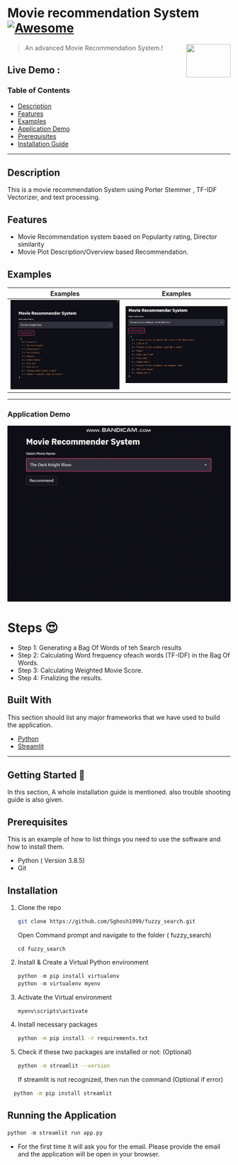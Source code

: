 # Movie recommendation System [![Awesome](https://cdn.rawgit.com/sindresorhus/awesome/d7305f38d29fed78fa85652e3a63e154dd8e8829/media/badge.svg)](https://github.com/MarcSkovMadsen/awesome-streamlit)

[<img src="https://static.vecteezy.com/system/resources/thumbnails/000/623/500/small/5-29.jpg" align="right" height="75" width="100">](https://streamlit.io)

> An advanced Movie Recommendation System.!

## Live Demo :

### Table of Contents

- [Description](#description)
- [Features](#feat1)
- [Examples](#examples1)
- [Application Demo](#demo1)
- [Prerequisites](#preq)
- [Installation Guide](#guide1)

---

<a name="description"/>

## Description

This is a movie recommendation System using Porter Stemmer , TF-IDF Vectorizer, and text processing.

<a name="feat1"/>

## Features

- Movie Recommendation system based on Popularity rating, Director similarity
- Movie Plot Description/Overview based Recommendation.

<a name="examples1"/>

## Examples

|                                        Examples                                        |                                        Examples                                        |
| :------------------------------------------------------------------------------------: | :------------------------------------------------------------------------------------: |
| ![](https://github.com/Sghosh1999/Movie-Recommendation-System/blob/main/demo/img1.JPG) | ![](https://github.com/Sghosh1999/Movie-Recommendation-System/blob/main/demo/img2.JPG) |

---

<a name="demo1"/>

### Application Demo

<p align="center">
  <img src="https://github.com/Sghosh1999/Movie-Recommendation-System/blob/main/demo/recommendation.gif" alt="animated" />
</p>

# Steps :heart_eyes:

- Step 1: Generating a Bag Of Words of teh Search results
- Step 2: Calculating Word frequency ofeach words (TF-IDF) in the Bag Of Words.
- Step 3: Calculating Weighted Movie Score.
- Step 4: Finalizing the results.

## Built With

This section should list any major frameworks that we have used to build the application.

- [Python](https://www.python.org/)
- [Streamlit](https://streamlit.io/)

---

<!-- GETTING STARTED -->

## Getting Started :robot:

In this section, A whole installation guide is mentioned. also trouble shooting guide is also given.

<a name="preq"/>

## Prerequisites

This is an example of how to list things you need to use the software and how to install them.

- Python ( Version 3.8.5)
- Git

<a name="guide1"/>

## Installation

1. Clone the repo

   ```sh
   git clone https://github.com/Sghosh1999/fuzzy_search.git
   ```

   Open Command prompt and navigate to the folder ( fuzzy_search)

   ```
   cd fuzzy_search
   ```

2. Install & Create a Virtual Python environment
   ```python
   python -m pip install virtualenv
   python -m virtualenv myenv
   ```
3. Activate the Virtual environment
   ```python
   myenv\scripts\activate
   ```
4. Install necessary packages
   ```sh
   python -m pip install -r requirements.txt
   ```
5. Check if these two packages are installed or not: (Optional)
   ```sh
   python -m streamlit --version
   ```
   If streamlit is not recognized, then run the command (Optional if error)

```sh
  python -m pip install streamlit
```

## Running the Application

```python
python -m streamlit run app.py
```

- For the first time it will ask you for the email. Please provide the email and the application will be open in your browser.
